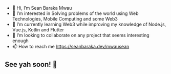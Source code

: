 - 👋 Hi, I’m Sean Baraka Mwau
- 👀 I’m interested in Solving problems of the world using Web Technologies, Mobile Computing and some Web3
- 🌱 I’m currently learning Web3 while improving my knowledge of Node.js, Vue.js, Kotlin and Flutter
- 💞️ I’m looking to collaborate on any project that seems interesting enough
- 📫 How to reach me https://seanbaraka.dev/mwausean

## See yah soon! 👋
